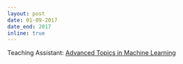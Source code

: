 ```yaml
---
layout: post
date: 01-09-2017
date_end: 2017
inline: true
---
```


Teaching Assistant: [Advanced Topics in Machine Learning](http://www.gatsby.ucl.ac.uk/~gretton/coursefiles/rkhscourse.html)


